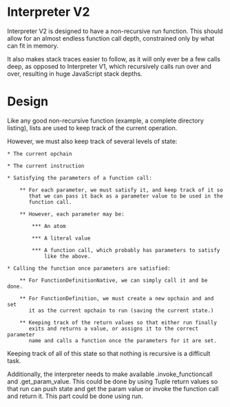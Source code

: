 Interpreter V2
==============

Interpreter V2 is designed to have a non-recursive run function.
This should allow for an almost endless function call depth, constrained only
by what can fit in memory.

It also makes stack traces easier to follow, as it will only ever be a few
calls deep, as opposed to Interpreter V1, which recursively calls run over and
over, resulting in huge JavaScript stack depths.

Design
======

Like any good non-recursive function (example, a complete directory listing),
lists are used to keep track of the current operation.

However, we must also keep track of several levels of state:

	* The current opchain

	* The current instruction

	* Satisfying the parameters of a function call:

		** For each parameter, we must satisfy it, and keep track of it so
		   that we can pass it back as a parameter value to be used in the
		   function call.

		** However, each parameter may be:

			*** An atom

			*** A literal value

			*** A function call, which probably has parameters to satisfy
			    like the above.
	
	* Calling the function once parameters are satisfied:

		** For FunctionDefinitionNative, we can simply call it and be done.

		** For FunctionDefinition, we must create a new opchain and and set
		   it as the current opchain to run (saving the current state.)

		** Keeping track of the return values so that either run finally
		   exits and returns a value, or assigns it to the correct parameter
		   name and calls a function once the parameters for it are set.

Keeping track of all of this state so that nothing is recursive is a
difficult task.

Additionally, the interpreter needs to make available .invoke_functioncall
and .get_param_value. This could be done by using Tuple return values so that
run can push state and get the param value or invoke the function call and
return it. This part could be done using run.
